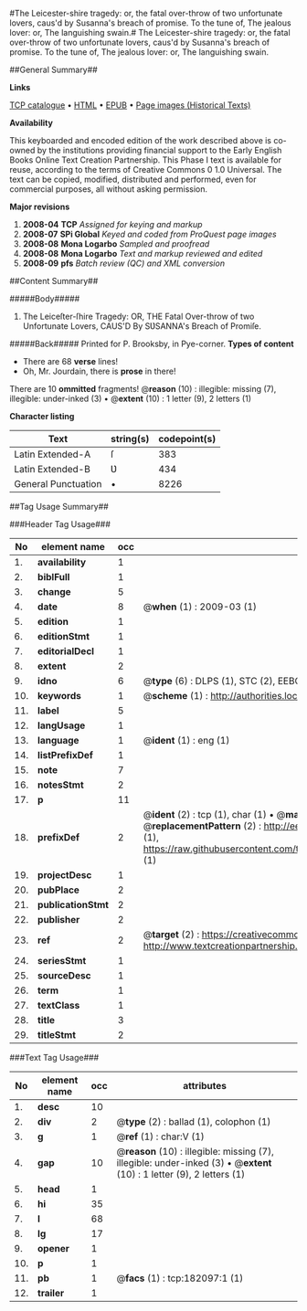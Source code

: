 #The Leicester-shire tragedy: or, the fatal over-throw of two unfortunate lovers, caus'd by Susanna's breach of promise. To the tune of, The jealous lover: or, The languishing swain.#
The Leicester-shire tragedy: or, the fatal over-throw of two unfortunate lovers, caus'd by Susanna's breach of promise. To the tune of, The jealous lover: or, The languishing swain.

##General Summary##

**Links**

[TCP catalogue](http://www.ota.ox.ac.uk/tcp/)  • 
[HTML](http://tei.it.ox.ac.uk/tcp/Texts-HTML/free/B04/B04313.html)  • 
[EPUB](http://tei.it.ox.ac.uk/tcp/Texts-EPUB/free/B04/B04313.epub) • 
[Page images (Historical Texts)](https://data.historicaltexts.jisc.ac.uk/view?pubId=eebo-99887386e&pageId=eebo-99887386e-182097-1)

**Availability**

This keyboarded and encoded edition of the
	       work described above is co-owned by the institutions
	       providing financial support to the Early English Books
	       Online Text Creation Partnership. This Phase I text is
	       available for reuse, according to the terms of Creative
	       Commons 0 1.0 Universal. The text can be copied,
	       modified, distributed and performed, even for
	       commercial purposes, all without asking permission.

**Major revisions**

1. __2008-04__ __TCP__ *Assigned for keying and markup*
1. __2008-07__ __SPi Global__ *Keyed and coded from ProQuest page images*
1. __2008-08__ __Mona Logarbo__ *Sampled and proofread*
1. __2008-08__ __Mona Logarbo__ *Text and markup reviewed and edited*
1. __2008-09__ __pfs__ *Batch review (QC) and XML conversion*

##Content Summary##

#####Body#####

1. The Leiceſter-ſhire Tragedy: OR, THE Fatal Over-throw of two Unfortunate Lovers, CAUS'D By SƲSANNA's Breach of Promiſe.

#####Back#####
Printed for P. Brooksby, in Pye-corner.
**Types of content**

  * There are 68 **verse** lines!
  * Oh, Mr. Jourdain, there is **prose** in there!

There are 10 **ommitted** fragments! 
 @__reason__ (10) : illegible: missing (7), illegible: under-inked (3)  •  @__extent__ (10) : 1 letter (9), 2 letters (1)

**Character listing**


|Text|string(s)|codepoint(s)|
|---|---|---|
|Latin Extended-A|ſ|383|
|Latin Extended-B|Ʋ|434|
|General Punctuation|•|8226|

##Tag Usage Summary##

###Header Tag Usage###

|No|element name|occ|attributes|
|---|---|---|---|
|1.|__availability__|1||
|2.|__biblFull__|1||
|3.|__change__|5||
|4.|__date__|8| @__when__ (1) : 2009-03 (1)|
|5.|__edition__|1||
|6.|__editionStmt__|1||
|7.|__editorialDecl__|1||
|8.|__extent__|2||
|9.|__idno__|6| @__type__ (6) : DLPS (1), STC (2), EEBO-CITATION (1), PROQUEST (1), VID (1)|
|10.|__keywords__|1| @__scheme__ (1) : http://authorities.loc.gov/ (1)|
|11.|__label__|5||
|12.|__langUsage__|1||
|13.|__language__|1| @__ident__ (1) : eng (1)|
|14.|__listPrefixDef__|1||
|15.|__note__|7||
|16.|__notesStmt__|2||
|17.|__p__|11||
|18.|__prefixDef__|2| @__ident__ (2) : tcp (1), char (1)  •  @__matchPattern__ (2) : ([0-9\-]+):([0-9IVX]+) (1), (.+) (1)  •  @__replacementPattern__ (2) : http://eebo.chadwyck.com/downloadtiff?vid=$1&page=$2 (1), https://raw.githubusercontent.com/textcreationpartnership/Texts/master/tcpchars.xml#$1 (1)|
|19.|__projectDesc__|1||
|20.|__pubPlace__|2||
|21.|__publicationStmt__|2||
|22.|__publisher__|2||
|23.|__ref__|2| @__target__ (2) : https://creativecommons.org/publicdomain/zero/1.0/ (1), http://www.textcreationpartnership.org/docs/. (1)|
|24.|__seriesStmt__|1||
|25.|__sourceDesc__|1||
|26.|__term__|1||
|27.|__textClass__|1||
|28.|__title__|3||
|29.|__titleStmt__|2||


###Text Tag Usage###

|No|element name|occ|attributes|
|---|---|---|---|
|1.|__desc__|10||
|2.|__div__|2| @__type__ (2) : ballad (1), colophon (1)|
|3.|__g__|1| @__ref__ (1) : char:V (1)|
|4.|__gap__|10| @__reason__ (10) : illegible: missing (7), illegible: under-inked (3)  •  @__extent__ (10) : 1 letter (9), 2 letters (1)|
|5.|__head__|1||
|6.|__hi__|35||
|7.|__l__|68||
|8.|__lg__|17||
|9.|__opener__|1||
|10.|__p__|1||
|11.|__pb__|1| @__facs__ (1) : tcp:182097:1 (1)|
|12.|__trailer__|1||
